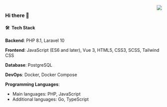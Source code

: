 <img align="right" src="https://github-readme-stats-nc8ojbl08-sk1t0n.vercel.app/api/top-langs?username=sk1t0n&show_icons=true&hide_border=false&title_color=ff652f&icon_color=FFE400&bg_color=09131B&text_color=ffffff&border_color=ffffff&exclude_repo=vkr,karman,labs_dev_app_db&hide=ruby,html,css,scss,less,stylus,blade,twig&langs_count=8">

### Hi there 👋

#### 🛠 &nbsp;Tech Stack

**Backend**: PHP 8.1, Laravel 10

**Frontend**: JavaScript (ES6 and later), Vue 3, HTML5, CSS3, SCSS, Tailwind CSS

**Database**: PostgreSQL

**DevOps**: Docker, Docker Compose

**Programming Languages**:

- Main languages: PHP, JavaScript
- Additional languages: Go, TypeScript

<!--
### ⚙️ &nbsp;GitHub Analytics
![sk1t0n GitHub stats](https://github-readme-stats-nc8ojbl08-sk1t0n.vercel.app/api?username=sk1t0n&show_icons=true&hide_border=false&title_color=ff652f&icon_color=FFE400&bg_color=09131B&text_color=ffffff&border_color=ffffff)
-->

<!--![visitors](https://visitor-badge.laobi.icu/badge?page_id=sk1t0n)-->
